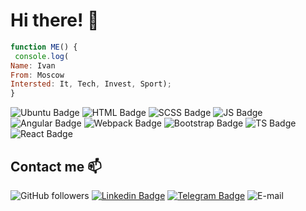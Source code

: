 # Hi there! :wave:

```javascript
function ME() {
 console.log(
Name: Ivan
From: Moscow
Intersted: It, Tech, Invest, Sport);
}
```
![Ubuntu Badge](https://img.shields.io/badge/Use-Ubuntu-orange)
![HTML Badge](https://img.shields.io/badge/Know-HTML-yellow)
![SCSS Badge](https://img.shields.io/badge/Know-SCSS-yellow)
![JS Badge](https://img.shields.io/badge/Learn-JS-yellow)
![Angular Badge](https://img.shields.io/badge/Learn-Angular-red)
![Webpack Badge](https://img.shields.io/badge/Learn-Webpack-blue)
![Bootstrap Badge](https://img.shields.io/badge/Learn-Bootstrap-blueviolet)
![TS Badge](https://img.shields.io/badge/Learn-TS-blue)
![React Badge](https://img.shields.io/badge/Learn-React-green)


## Contact me :mailbox:

![GitHub followers](https://img.shields.io/github/followers/IvanK0405?label=Follow%20me&style=social)
[![Linkedin Badge](https://img.shields.io/badge/-idkozlov-blue?style=flat&logo=Linkedin&logoColor=white)](https://www.linkedin.com/in/idkozlov/)
[![Telegram Badge](https://img.shields.io/badge/Telegram-%40idkozlov-blue)](https://t.me/idkozlov)
![E-mail](https://img.shields.io/badge/Email--blue)



